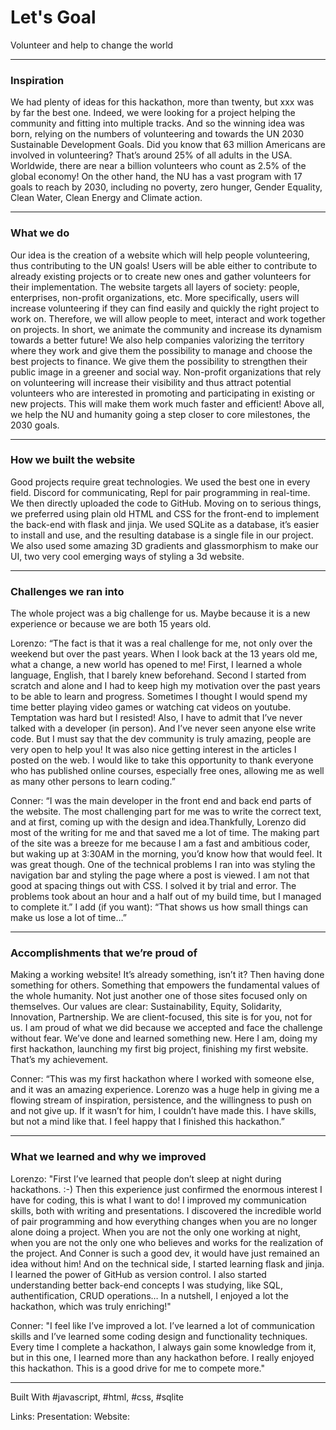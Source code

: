 # Let's Goal
Volunteer and help to change the world

---

### Inspiration
We had plenty of ideas for this hackathon, more than twenty, but xxx was by far the best one. Indeed, we were looking for a project helping the community and fitting into multiple tracks. And so the winning idea was born, relying on the numbers of volunteering and towards the UN 2030 Sustainable Development Goals.
Did you know that 63 million Americans are involved in volunteering? That’s around 25% of all adults in the USA. Worldwide, there are near a billion volunteers who count as 2.5% of the global economy!
On the other hand, the NU has a vast program with 17 goals to reach by 2030, including no poverty, zero hunger, Gender Equality, Clean Water, Clean Energy and Climate action.

---

### What we do
Our idea is the creation of a website which will help people volunteering, thus contributing to the UN goals!
Users will be able either to contribute to already existing projects or to create new ones and gather volunteers for their implementation.
The website targets all layers of society: people, enterprises, non-profit organizations, etc.
More specifically, users will increase volunteering if they can find easily and quickly the right project to work on. Therefore, we will  allow people to meet, interact and work together on projects. In short, we animate the community and increase its dynamism towards a better future!
We also help companies valorizing the territory where they work and give them the possibility to manage and choose the best projects to finance. We give them the possibility to strengthen their public image in a greener and social way.
Non-profit organizations that rely on volunteering will increase their visibility and thus attract potential volunteers who are interested in promoting and participating in existing or new projects. This will make them work much faster and efficient!
Above all, we help the NU and humanity going a step closer to core milestones, the 2030 goals.

---

### How we built the website
Good projects require great technologies. We used the best one in every field. Discord for communicating, Repl for pair programming in real-time. We then directly uploaded the code to GitHub.
Moving on to serious things, we preferred using plain old HTML and CSS for the front-end to implement the back-end with flask and jinja. We used SQLite as a database, it’s easier to install and use, and the resulting database is a single file in our project.
We also used some amazing 3D gradients and glassmorphism to make our UI, two very cool emerging ways of styling a 3d website.

---

### Challenges we ran into
The whole project was a big challenge for us. Maybe because it is a new experience or because we are both 15 years old.

Lorenzo: “The fact is that it was a real challenge for me, not only over the weekend but over the past years.
When I look back at the 13 years old me, what a change, a new world has opened to me!
First, I learned a whole language, English, that I barely knew beforehand. Second I started from scratch and alone and I had to keep high my motivation over the past years to be able to learn and progress. Sometimes I thought I would spend my time better playing video games or watching cat videos on youtube. Temptation was hard but I resisted!
Also, I have to admit that I’ve never talked with a developer (in person). And I’ve never seen anyone else write code.
But I must say that the dev community is truly amazing, people are very open to help you! It was also nice getting interest in the articles I posted on the web. I would like to take this opportunity to thank everyone who has published online courses, especially free ones, allowing me as well as many other persons to learn coding.”

Conner:  “I was the main developer in the front end and back end parts of the website.  The most challenging part for me was to write the correct text, and at first, coming up with the design and idea.Thankfully, Lorenzo did most of the writing for me and that saved me a lot of time.  The making part of the site was a breeze for me because I am a fast and ambitious coder, but waking up at 3:30AM in the morning, you’d know how that would feel.  It was great though.
One of the technical problems I ran into was styling the navigation bar and styling the page where a post is viewed.  I am not that good at spacing things out with CSS.  I solved it by trial and error.  The problems took about an hour and a half out of my build time, but I managed to complete it.”
I add (if you want): “That shows us how small things can make us lose a lot of time…”

---

### Accomplishments that we’re proud of
Making a working website! It’s already something, isn’t it?
Then having done something for others. Something that empowers the fundamental values of the whole humanity. Not just another one of those sites focused only on themselves.
Our values are clear: Sustainability, Equity, Solidarity, Innovation, Partnership. We are client-focused, this site is for you, not for us.
I am proud of what we did because we accepted and face the challenge without fear. We’ve done and learned something new. Here I am, doing my first hackathon, launching my first big project, finishing my first website. That’s my achievement.

Conner: “This was my first hackathon where I worked with someone else, and it was an amazing experience.  Lorenzo was a huge help in giving me a flowing stream of inspiration, persistence, and the willingness to push on and not give up.  If it wasn’t for him, I couldn’t have made this. I have skills, but not a mind like that.  I feel happy that I finished this hackathon.”

---

### What we learned and why we improved
Lorenzo: "First I’ve learned that people don’t sleep at night during hackathons. :-)
Then this experience just confirmed the enormous interest I have for coding, this is what I want to do!
I improved my communication skills, both with writing and presentations. I discovered the incredible world of pair programming and how everything changes when you are no longer alone doing a project. When you are not the only one working at night, when you are not the only one who believes and works for the realization of the project. And Conner is such a good dev, it would have just remained an idea without him!
And on the technical side, I started learning flask and jinja. I learned the power of GitHub as version control. I also started understanding better back-end concepts I was studying, like SQL, authentification, CRUD operations…
In a nutshell, I enjoyed a lot the hackathon, which was truly enriching!"

Conner: "I feel like I’ve improved a lot.  I’ve learned  a lot of communication skills and I’ve learned some coding design and functionality techniques.  Every time I complete a hackathon, I always gain some knowledge from it, but in this one, I learned more than any hackathon before. I really enjoyed this hackathon. This is a good drive for me to compete more."

---

Built With #javascript, #html, #css, #sqlite

Links:
Presentation:
Website: 
